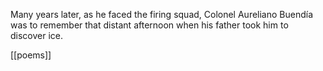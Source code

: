 ---
---

Many years later, as he faced the firing squad, Colonel Aureliano Buendía was to remember that distant afternoon when his father took him to discover ice.

[[poems]]
